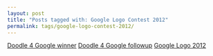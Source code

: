 ```yaml
---
layout: post
title: "Posts tagged with: Google Logo Contest 2012"
permalink: tags/google-logo-contest-2012/
---
```

[Doodle 4 Google winner](/2012/05/doodle-4-google-winner)
[Doodle 4 Google followup](/2012/05/doodle-4-google-followup)
[Google Logo 2012](/2012/03/google-logo-2012)

